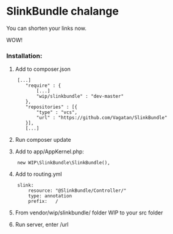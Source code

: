 # SlinkBundle chalange

You can shorten your links now.

WOW!

### Installation:

1. Add to composer.json
```
    [...]
       "require" : {
           [...]
           "wip/slinkbundle" : "dev-master"
       },
       "repositories" : [{
           "type" : "vcs",
           "url" : "https://github.com/Vagatan/SlinkBundle"
       }],
       [...]
```

2. Run composer update

3. Add to app/AppKernel.php:
```
    new WIP\SlinkBundle\SlinkBundle(),
```

4. Add to routing.yml
```
    slink:
        resource: "@SlinkBundle/Controller/"
        type: annotation
        prefix:   /
```

5. From vendor/wip/slinkbundle/ folder WIP to your src folder

6. Run server, enter /url